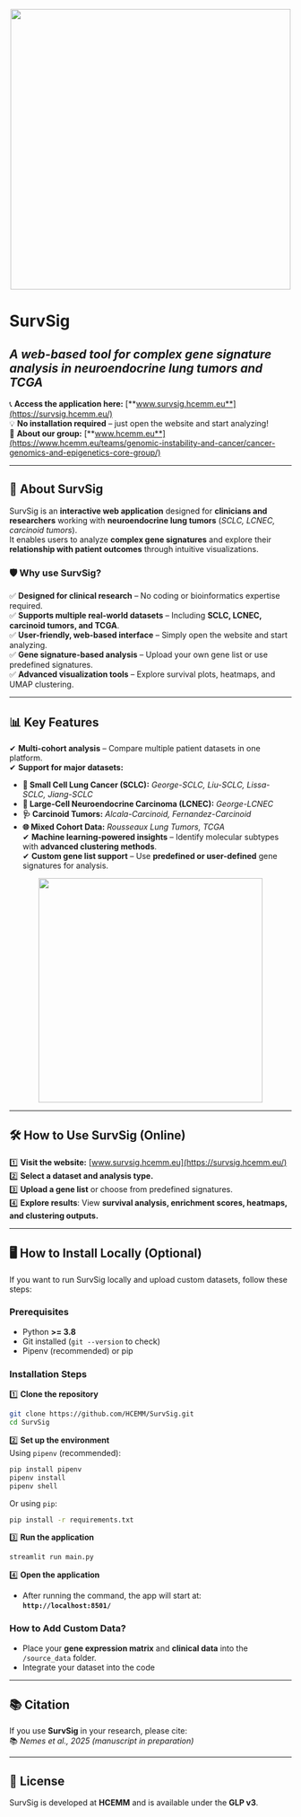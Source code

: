 <p align="center">
  <img src="https://github.com/user-attachments/assets/1ac818d1-0cbe-49d3-ad4f-764d3add6c5b" width="500">
</p>

# **SurvSig**  
## *A web-based tool for complex gene signature analysis in neuroendocrine lung tumors and TCGA*

📞 **Access the application here:** [**www.survsig.hcemm.eu**](https://survsig.hcemm.eu/)  
💡 **No installation required** – just open the website and start analyzing!  
🔬 **About our group:** [**www.hcemm.eu**](https://www.hcemm.eu/teams/genomic-instability-and-cancer/cancer-genomics-and-epigenetics-core-group/)

---

## 🚀 **About SurvSig**  
SurvSig is an **interactive web application** designed for **clinicians and researchers** working with **neuroendocrine lung tumors** (*SCLC, LCNEC, carcinoid tumors*).  
It enables users to analyze **complex gene signatures** and explore their **relationship with patient outcomes** through intuitive visualizations.  

### 🛡️ **Why use SurvSig?**  
✅ **Designed for clinical research** – No coding or bioinformatics expertise required.  
✅ **Supports multiple real-world datasets** – Including **SCLC, LCNEC, carcinoid tumors, and TCGA**.  
✅ **User-friendly, web-based interface** – Simply open the website and start analyzing.  
✅ **Gene signature-based analysis** – Upload your own gene list or use predefined signatures.  
✅ **Advanced visualization tools** – Explore survival plots, heatmaps, and UMAP clustering.  

---

## 📊 **Key Features**  
✔ **Multi-cohort analysis** – Compare multiple patient datasets in one platform.  
✔ **Support for major datasets:**  
   - **🦰 Small Cell Lung Cancer (SCLC):** *George-SCLC, Liu-SCLC, Lissa-SCLC, Jiang-SCLC*  
   - **🧬 Large-Cell Neuroendocrine Carcinoma (LCNEC):** *George-LCNEC*  
   - **🩺 Carcinoid Tumors:** *Alcala-Carcinoid, Fernandez-Carcinoid*  
   - **🌐 Mixed Cohort Data:** *Rousseaux Lung Tumors, TCGA*  
✔ **Machine learning-powered insights** – Identify molecular subtypes with **advanced clustering methods**.  
✔ **Custom gene list support** – Use **predefined or user-defined** gene signatures for analysis.  

<p align="center">
  <img src="https://github.com/user-attachments/assets/f684b2aa-9bcf-4ae7-a13c-24766a18db9f" width="400">
</p>

---

## 🛠️ **How to Use SurvSig (Online)**  
1️⃣ **Visit the website:** [www.survsig.hcemm.eu](https://survsig.hcemm.eu/)  
2️⃣ **Select a dataset and analysis type.**  
3️⃣ **Upload a gene list** or choose from predefined signatures.  
4️⃣ **Explore results**: View **survival analysis, enrichment scores, heatmaps, and clustering outputs.**  

---

## 🖥 **How to Install Locally (Optional)**  
If you want to run SurvSig locally and upload custom datasets, follow these steps:

### **Prerequisites**
- Python **>= 3.8**  
- Git installed (`git --version` to check)  
- Pipenv (recommended) or pip  

### **Installation Steps**
1️⃣ **Clone the repository**  
```bash
git clone https://github.com/HCEMM/SurvSig.git
cd SurvSig
```

2️⃣ **Set up the environment**  
Using `pipenv` (recommended):  
```bash
pip install pipenv
pipenv install
pipenv shell
```
Or using `pip`:  
```bash
pip install -r requirements.txt
```

3️⃣ **Run the application**  
```bash
streamlit run main.py
```

4️⃣ **Open the application**  
- After running the command, the app will start at:  
  **`http://localhost:8501/`**  

### **How to Add Custom Data?**
- Place your **gene expression matrix** and **clinical data** into the `/source_data` folder.  
- Integrate your dataset into the code

---

## 📚 **Citation**  
If you use **SurvSig** in your research, please cite:  
📚 *Nemes et al., 2025 (manuscript in preparation)*  

---

## 📝 **License**  
SurvSig is developed at **HCEMM** and is available under the **GLP v3**.  
